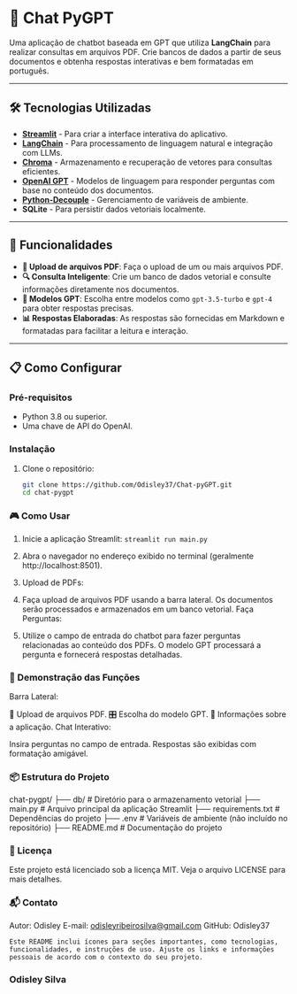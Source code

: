 # 🤖 Chat PyGPT

Uma aplicação de chatbot baseada em GPT que utiliza **LangChain** para realizar consultas em arquivos PDF. Crie bancos de dados a partir de seus documentos e obtenha respostas interativas e bem formatadas em português.

---

## 🛠️ Tecnologias Utilizadas

- **[Streamlit](https://streamlit.io/)** - Para criar a interface interativa do aplicativo.
- **[LangChain](https://langchain.com/)** - Para processamento de linguagem natural e integração com LLMs.
- **[Chroma](https://www.trychroma.com/)** - Armazenamento e recuperação de vetores para consultas eficientes.
- **[OpenAI GPT](https://openai.com/)** - Modelos de linguagem para responder perguntas com base no conteúdo dos documentos.
- **[Python-Decouple](https://pypi.org/project/python-decouple/)** - Gerenciamento de variáveis de ambiente.
- **SQLite** - Para persistir dados vetoriais localmente.

---

## 🚀 Funcionalidades

- **📂 Upload de arquivos PDF**: Faça o upload de um ou mais arquivos PDF.
- **🔍 Consulta Inteligente**: Crie um banco de dados vetorial e consulte informações diretamente nos documentos.
- **🤝 Modelos GPT**: Escolha entre modelos como `gpt-3.5-turbo` e `gpt-4` para obter respostas precisas.
- **📊 Respostas Elaboradas**: As respostas são fornecidas em Markdown e formatadas para facilitar a leitura e interação.

---

## 📋 Como Configurar

### Pré-requisitos

- Python 3.8 ou superior.
- Uma chave de API do OpenAI.

### Instalação

1. Clone o repositório:
   ```bash
   git clone https://github.com/Odisley37/Chat-pyGPT.git
   cd chat-pygpt
### 🎮 Como Usar
1. Inicie a aplicação Streamlit:
```streamlit run main.py```
2. Abra o navegador no endereço exibido no terminal (geralmente http://localhost:8501).

3. Upload de PDFs:

4. Faça upload de arquivos PDF usando a barra lateral.
Os documentos serão processados e armazenados em um banco vetorial.
Faça Perguntas:

5. Utilize o campo de entrada do chatbot para fazer perguntas relacionadas ao conteúdo dos PDFs.
O modelo GPT processará a pergunta e fornecerá respostas detalhadas.
### 🧩 Demonstração das Funções
Barra Lateral:

📂 Upload de arquivos PDF.
🎛️ Escolha do modelo GPT.
📑 Informações sobre a aplicação.
Chat Interativo:

Insira perguntas no campo de entrada.
Respostas são exibidas com formatação amigável.

### 📦 Estrutura do Projeto
chat-pygpt/
├── db/                       # Diretório para o armazenamento vetorial
├── main.py                   # Arquivo principal da aplicação Streamlit
├── requirements.txt          # Dependências do projeto
├── .env                      # Variáveis de ambiente (não incluído no repositório)
├── README.md                 # Documentação do projeto

### 📝 Licença

Este projeto está licenciado sob a licença MIT. Veja o arquivo LICENSE para mais detalhes.

### 📬 Contato
Autor: Odisley
E-mail: odisleyribeirosilva@gmail.com
GitHub: Odisley37


````Este README inclui ícones para seções importantes, como tecnologias, funcionalidades, e instruções de uso. Ajuste os links e informações pessoais de acordo com o contexto do seu projeto.````
### Odisley Silva 
